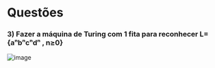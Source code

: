 # Questões
### 3) Fazer a máquina de Turing com 1 fita para reconhecer L={aⁿbⁿcⁿdⁿ , n≥0}
![image](https://github.com/user-attachments/assets/f30d6288-64ec-4f94-a254-37536ab69e49)
